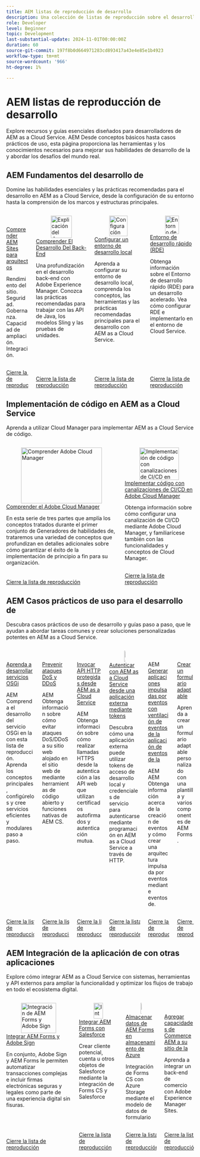 ```yaml
---
title: AEM listas de reproducción de desarrollo
description: Una colección de listas de reproducción sobre el desarrollo de AEM as a Cloud Service.
role: Developer
level: Beginner
topic: Development
last-substantial-update: 2024-11-01T00:00:00Z
duration: 60
source-git-commit: 197f8b0d664971283cd893417a43e4e85e1b4923
workflow-type: tm+mt
source-wordcount: '966'
ht-degree: 1%

---
```



# AEM listas de reproducción de desarrollo

Explore recursos y guías esenciales diseñados para desarrolladores de AEM as a Cloud Service. AEM Desde conceptos básicos hasta casos prácticos de uso, esta página proporciona las herramientas y los conocimientos necesarios para mejorar sus habilidades de desarrollo de la y abordar los desafíos del mundo real.

## AEM Fundamentos del desarrollo de

Domine las habilidades esenciales y las prácticas recomendadas para el desarrollo en AEM as a Cloud Service, desde la configuración de su entorno hasta la comprensión de los marcos y estructuras principales.

<!-- CARDS 

* https://experienceleague.adobe.com/en/playlists/experience-manager-sites-understand-architects
* https://experienceleague.adobe.com/en/playlists/experience-manager-all-understand-back-end-development
* https://experienceleague.adobe.com/en/playlists/experience-manager-all-setup-local-development
* https://experienceleague.adobe.com/en/playlists/experience-manager-all-develop-rde

-->
<!-- START CARDS HTML - DO NOT MODIFY BY HAND -->
<div class="columns">
    <div class="column is-half-tablet is-half-desktop is-one-third-widescreen" aria-label="Understand AEM Sites for Architects">
        <div class="card" style="height: 100%; display: flex; flex-direction: column; height: 100%;">
            <div class="card-image">
                <figure class="image x-is-16by9">
                    <a href="https://experienceleague.adobe.com/en/playlists/experience-manager-sites-understand-architects" title="Comprender AEM Sites para arquitectos">
                        <img class="is-bordered-r-small" src="https://experienceleague.adobe.com/en/playlists/media_1079d7d05b9f1ad433bdec71fac7e04436e1684f1.jpeg?width=400&format=pjpg&optimize=medium" alt="Comprender AEM Sites para arquitectos"
                             style="width: 100%; aspect-ratio: 16 / 9; object-fit: cover; overflow: hidden; display: block; margin: auto;">
                    </a>
                </figure>
            </div>
            <div class="card-content is-padded-small" style="display: flex; flex-direction: column; flex-grow: 1; justify-content: space-between;">
                <div class="top-card-content">
                    <p class="headline is-size-6 has-text-weight-bold">
                        <a href="https://experienceleague.adobe.com/en/playlists/experience-manager-sites-understand-architects" title="Comprender AEM Sites para arquitectos">Comprender AEM Sites para arquitectos</a>
                    </p>
                    <p class="is-size-6">Rendimiento del sitio. Seguridad. Gobernanza. Capacidad de ampliación. Integración.</p>
                </div>
                <a href="https://experienceleague.adobe.com/en/playlists/experience-manager-sites-understand-architects" class="spectrum-Button spectrum-Button--outline spectrum-Button--primary spectrum-Button--sizeM" style="align-self: flex-start; margin-top: 1rem;">
                    <span class="spectrum-Button-label has-no-wrap has-text-weight-bold">Cierre la lista de reproducción</span>
                </a>
            </div>
        </div>
    </div>
    <div class="column is-half-tablet is-half-desktop is-one-third-widescreen" aria-label="Understand Back-End Development">
        <div class="card" style="height: 100%; display: flex; flex-direction: column; height: 100%;">
            <div class="card-image">
                <figure class="image x-is-16by9">
                    <a href="https://experienceleague.adobe.com/en/playlists/experience-manager-all-understand-back-end-development" title="Explicación del desarrollo back-end">
                        <img class="is-bordered-r-small" src="https://experienceleague.adobe.com/en/playlists/media_1c88e99f3fe604dccf409b32d697b66f60431eee7.jpeg?width=400&format=pjpg&optimize=medium" alt="Explicación del desarrollo back-end"
                             style="width: 100%; aspect-ratio: 16 / 9; object-fit: cover; overflow: hidden; display: block; margin: auto;">
                    </a>
                </figure>
            </div>
            <div class="card-content is-padded-small" style="display: flex; flex-direction: column; flex-grow: 1; justify-content: space-between;">
                <div class="top-card-content">
                    <p class="headline is-size-6 has-text-weight-bold">
                        <a href="https://experienceleague.adobe.com/en/playlists/experience-manager-all-understand-back-end-development" title="Explicación del desarrollo back-end">Comprender El Desarrollo Del Back-End</a>
                    </p>
                    <p class="is-size-6">Una profundización en el desarrollo back-end con Adobe Experience Manager. Conozca las prácticas recomendadas para trabajar con las API de Java, los modelos Sling y las pruebas de unidades.</p>
                </div>
                <a href="https://experienceleague.adobe.com/en/playlists/experience-manager-all-understand-back-end-development" class="spectrum-Button spectrum-Button--outline spectrum-Button--primary spectrum-Button--sizeM" style="align-self: flex-start; margin-top: 1rem;">
                    <span class="spectrum-Button-label has-no-wrap has-text-weight-bold">Cierre la lista de reproducción</span>
                </a>
            </div>
        </div>
    </div>
    <div class="column is-half-tablet is-half-desktop is-one-third-widescreen" aria-label="Set Up a Local Development Environment">
        <div class="card" style="height: 100%; display: flex; flex-direction: column; height: 100%;">
            <div class="card-image">
                <figure class="image x-is-16by9">
                    <a href="https://experienceleague.adobe.com/en/playlists/experience-manager-all-setup-local-development" title="Configuración de un entorno de desarrollo local">
                        <img class="is-bordered-r-small" src="https://experienceleague.adobe.com/en/playlists/media_1b3dccbab8c493251ffdc7f23e39fde9fded0f255.jpeg?width=400&format=pjpg&optimize=medium" alt="Configuración de un entorno de desarrollo local"
                             style="width: 100%; aspect-ratio: 16 / 9; object-fit: cover; overflow: hidden; display: block; margin: auto;">
                    </a>
                </figure>
            </div>
            <div class="card-content is-padded-small" style="display: flex; flex-direction: column; flex-grow: 1; justify-content: space-between;">
                <div class="top-card-content">
                    <p class="headline is-size-6 has-text-weight-bold">
                        <a href="https://experienceleague.adobe.com/en/playlists/experience-manager-all-setup-local-development" title="Configuración de un entorno de desarrollo local">Configurar un entorno de desarrollo local</a>
                    </p>
                    <p class="is-size-6">Aprenda a configurar su entorno de desarrollo local, comprenda los conceptos, las herramientas y las prácticas recomendadas principales para el desarrollo con AEM as a Cloud Service.</p>
                </div>
                <a href="https://experienceleague.adobe.com/en/playlists/experience-manager-all-setup-local-development" class="spectrum-Button spectrum-Button--outline spectrum-Button--primary spectrum-Button--sizeM" style="align-self: flex-start; margin-top: 1rem;">
                    <span class="spectrum-Button-label has-no-wrap has-text-weight-bold">Cierre la lista de reproducción</span>
                </a>
            </div>
        </div>
    </div>
    <div class="column is-half-tablet is-half-desktop is-one-third-widescreen" aria-label="Rapid Development Environment (RDE)">
        <div class="card" style="height: 100%; display: flex; flex-direction: column; height: 100%;">
            <div class="card-image">
                <figure class="image x-is-16by9">
                    <a href="https://experienceleague.adobe.com/en/playlists/experience-manager-all-develop-rde" title="Entorno de desarrollo rápido (RDE)">
                        <img class="is-bordered-r-small" src="https://experienceleague.adobe.com/en/playlists/media_102cf0aa068306e35b13599b5ccef446e89a78890.jpeg?width=400&format=pjpg&optimize=medium" alt="Entorno de desarrollo rápido (RDE)"
                             style="width: 100%; aspect-ratio: 16 / 9; object-fit: cover; overflow: hidden; display: block; margin: auto;">
                    </a>
                </figure>
            </div>
            <div class="card-content is-padded-small" style="display: flex; flex-direction: column; flex-grow: 1; justify-content: space-between;">
                <div class="top-card-content">
                    <p class="headline is-size-6 has-text-weight-bold">
                        <a href="https://experienceleague.adobe.com/en/playlists/experience-manager-all-develop-rde" title="Entorno de desarrollo rápido (RDE)">Entorno de desarrollo rápido (RDE)</a>
                    </p>
                    <p class="is-size-6">Obtenga información sobre el Entorno de desarrollo rápido (RDE) para un desarrollo acelerado. Vea cómo configurar RDE e implementarlo en el entorno de Cloud Service.</p>
                </div>
                <a href="https://experienceleague.adobe.com/en/playlists/experience-manager-all-develop-rde" class="spectrum-Button spectrum-Button--outline spectrum-Button--primary spectrum-Button--sizeM" style="align-self: flex-start; margin-top: 1rem;">
                    <span class="spectrum-Button-label has-no-wrap has-text-weight-bold">Cierre la lista de reproducción</span>
                </a>
            </div>
        </div>
    </div>
</div>
<!-- END CARDS HTML - DO NOT MODIFY BY HAND -->


## Implementación de código en AEM as a Cloud Service

Aprenda a utilizar Cloud Manager para implementar AEM as a Cloud Service de código.

<!-- CARDS 

* https://experienceleague.adobe.com/en/playlists/experience-manager-cloud-manager-understand
* https://experienceleague.adobe.com/en/playlists/experience-manager-cloud-manager-deploy-ci-cd

-->
<!-- START CARDS HTML - DO NOT MODIFY BY HAND -->
<div class="columns">
    <div class="column is-half-tablet is-half-desktop is-one-third-widescreen" aria-label="Understand Adobe Cloud Manager">
        <div class="card" style="height: 100%; display: flex; flex-direction: column; height: 100%;">
            <div class="card-image">
                <figure class="image x-is-16by9">
                    <a href="https://experienceleague.adobe.com/en/playlists/experience-manager-cloud-manager-understand" title="Comprender Adobe Cloud Manager">
                        <img class="is-bordered-r-small" src="https://experienceleague.adobe.com/en/playlists/media_1383686274558dee2e609c6c1b74ff1ded52dbcf3.jpeg?width=400&format=pjpg&optimize=medium" alt="Comprender Adobe Cloud Manager"
                             style="width: 100%; aspect-ratio: 16 / 9; object-fit: cover; overflow: hidden; display: block; margin: auto;">
                    </a>
                </figure>
            </div>
            <div class="card-content is-padded-small" style="display: flex; flex-direction: column; flex-grow: 1; justify-content: space-between;">
                <div class="top-card-content">
                    <p class="headline is-size-6 has-text-weight-bold">
                        <a href="https://experienceleague.adobe.com/en/playlists/experience-manager-cloud-manager-understand" title="Comprender Adobe Cloud Manager">Comprender el Adobe Cloud Manager</a>
                    </p>
                    <p class="is-size-6">En esta serie de tres partes que amplía los conceptos tratados durante el primer conjunto de Generadores de habilidades de, trataremos una variedad de conceptos que profundizan en detalles adicionales sobre cómo garantizar el éxito de la implementación de principio a fin para su organización.</p>
                </div>
                <a href="https://experienceleague.adobe.com/en/playlists/experience-manager-cloud-manager-understand" class="spectrum-Button spectrum-Button--outline spectrum-Button--primary spectrum-Button--sizeM" style="align-self: flex-start; margin-top: 1rem;">
                    <span class="spectrum-Button-label has-no-wrap has-text-weight-bold">Cierre la lista de reproducción</span>
                </a>
            </div>
        </div>
    </div>
    <div class="column is-half-tablet is-half-desktop is-one-third-widescreen" aria-label="Deploy Code with CI/CD Pipelines in Adobe Cloud Manager">
        <div class="card" style="height: 100%; display: flex; flex-direction: column; height: 100%;">
            <div class="card-image">
                <figure class="image x-is-16by9">
                    <a href="https://experienceleague.adobe.com/en/playlists/experience-manager-cloud-manager-deploy-ci-cd" title="Implementación de código con canalizaciones de CI/CD en Adobe Cloud Manager">
                        <img class="is-bordered-r-small" src="https://experienceleague.adobe.com/en/playlists/media_10c2e4d034d80903a1172b1c2c2735f56e10b88d4.jpeg?width=400&format=pjpg&optimize=medium" alt="Implementación de código con canalizaciones de CI/CD en Adobe Cloud Manager"
                             style="width: 100%; aspect-ratio: 16 / 9; object-fit: cover; overflow: hidden; display: block; margin: auto;">
                    </a>
                </figure>
            </div>
            <div class="card-content is-padded-small" style="display: flex; flex-direction: column; flex-grow: 1; justify-content: space-between;">
                <div class="top-card-content">
                    <p class="headline is-size-6 has-text-weight-bold">
                        <a href="https://experienceleague.adobe.com/en/playlists/experience-manager-cloud-manager-deploy-ci-cd" title="Implementación de código con canalizaciones de CI/CD en Adobe Cloud Manager">Implementar código con canalizaciones de CI/CD en Adobe Cloud Manager</a>
                    </p>
                    <p class="is-size-6">Obtenga información sobre cómo configurar una canalización de CI/CD mediante Adobe Cloud Manager, y familiarícese también con las funcionalidades y conceptos de Cloud Manager.</p>
                </div>
                <a href="https://experienceleague.adobe.com/en/playlists/experience-manager-cloud-manager-deploy-ci-cd" class="spectrum-Button spectrum-Button--outline spectrum-Button--primary spectrum-Button--sizeM" style="align-self: flex-start; margin-top: 1rem;">
                    <span class="spectrum-Button-label has-no-wrap has-text-weight-bold">Cierre la lista de reproducción</span>
                </a>
            </div>
        </div>
    </div>
</div>
<!-- END CARDS HTML - DO NOT MODIFY BY HAND -->


## AEM Casos prácticos de uso para el desarrollo de

Descubra casos prácticos de uso de desarrollo y guías paso a paso, que le ayudan a abordar tareas comunes y crear soluciones personalizadas potentes en AEM as a Cloud Service.

<!-- CARDS 

* https://experienceleague.adobe.com/en/playlists/experience-manager-all-develop-osgi-services
* https://experienceleague.adobe.com/en/playlists/experience-manager-all-prevent-dos-and-doss-attacks
* https://experienceleague.adobe.com/en/playlists/experience-manager-all-invoke-protected-apis
* https://experienceleague.adobe.com/en/playlists/experience-manager-all-authenticate-with-tokens
* https://experienceleague.adobe.com/en/playlists/experience-manager-all-build-event-driven-applications
* https://experienceleague.adobe.com/en/playlists/experience-manager-forms-create-adaptive-form

-->
<!-- START CARDS HTML - DO NOT MODIFY BY HAND -->
<div class="columns">
    <div class="column is-half-tablet is-half-desktop is-one-third-widescreen" aria-label="Learn to Develop OSGi Services">
        <div class="card" style="height: 100%; display: flex; flex-direction: column; height: 100%;">
            <div class="card-image">
                <figure class="image x-is-16by9">
                    <a href="https://experienceleague.adobe.com/en/playlists/experience-manager-all-develop-osgi-services" title="Aprenda a desarrollar servicios OSGi">
                        <img class="is-bordered-r-small" src="https://experienceleague.adobe.com/en/playlists/media_10efbe00bbfa3f785119b47b83c95138a045fe0dc.jpeg?width=400&format=pjpg&optimize=medium" alt="Aprenda a desarrollar servicios OSGi"
                             style="width: 100%; aspect-ratio: 16 / 9; object-fit: cover; overflow: hidden; display: block; margin: auto;">
                    </a>
                </figure>
            </div>
            <div class="card-content is-padded-small" style="display: flex; flex-direction: column; flex-grow: 1; justify-content: space-between;">
                <div class="top-card-content">
                    <p class="headline is-size-6 has-text-weight-bold">
                        <a href="https://experienceleague.adobe.com/en/playlists/experience-manager-all-develop-osgi-services" title="Aprenda a desarrollar servicios OSGi">Aprenda a desarrollar servicios OSGi</a>
                    </p>
                    <p class="is-size-6">AEM Comprenda el desarrollo del servicio OSGi en la con esta lista de reproducción. Aprenda los conceptos principales, configúrelos y cree servicios eficientes y modulares paso a paso.</p>
                </div>
                <a href="https://experienceleague.adobe.com/en/playlists/experience-manager-all-develop-osgi-services" class="spectrum-Button spectrum-Button--outline spectrum-Button--primary spectrum-Button--sizeM" style="align-self: flex-start; margin-top: 1rem;">
                    <span class="spectrum-Button-label has-no-wrap has-text-weight-bold">Cierre la lista de reproducción</span>
                </a>
            </div>
        </div>
    </div>
    <div class="column is-half-tablet is-half-desktop is-one-third-widescreen" aria-label="Prevent DoS and DDoS Attacks">
        <div class="card" style="height: 100%; display: flex; flex-direction: column; height: 100%;">
            <div class="card-image">
                <figure class="image x-is-16by9">
                    <a href="https://experienceleague.adobe.com/en/playlists/experience-manager-all-prevent-dos-and-doss-attacks" title="Prevención de ataques DoS y DoS">
                        <img class="is-bordered-r-small" src="https://experienceleague.adobe.com/en/playlists/media_1df5af469c6cea05d7a157601e839fc8262fb224d.jpeg?width=400&format=pjpg&optimize=medium" alt="Prevención de ataques DoS y DoS"
                             style="width: 100%; aspect-ratio: 16 / 9; object-fit: cover; overflow: hidden; display: block; margin: auto;">
                    </a>
                </figure>
            </div>
            <div class="card-content is-padded-small" style="display: flex; flex-direction: column; flex-grow: 1; justify-content: space-between;">
                <div class="top-card-content">
                    <p class="headline is-size-6 has-text-weight-bold">
                        <a href="https://experienceleague.adobe.com/en/playlists/experience-manager-all-prevent-dos-and-doss-attacks" title="Prevención de ataques DoS y DoS">Prevenir ataques DoS y DDoS</a>
                    </p>
                    <p class="is-size-6">AEM Obtenga información sobre cómo evitar ataques DoS/DDoS a su sitio web alojado en el sitio web de mediante herramientas de código abierto y funciones nativas de AEM CS.</p>
                </div>
                <a href="https://experienceleague.adobe.com/en/playlists/experience-manager-all-prevent-dos-and-doss-attacks" class="spectrum-Button spectrum-Button--outline spectrum-Button--primary spectrum-Button--sizeM" style="align-self: flex-start; margin-top: 1rem;">
                    <span class="spectrum-Button-label has-no-wrap has-text-weight-bold">Cierre la lista de reproducción</span>
                </a>
            </div>
        </div>
    </div>
    <div class="column is-half-tablet is-half-desktop is-one-third-widescreen" aria-label="Invoke Protected HTTP APIs from AEM as a Cloud Service">
        <div class="card" style="height: 100%; display: flex; flex-direction: column; height: 100%;">
            <div class="card-image">
                <figure class="image x-is-16by9">
                    <a href="https://experienceleague.adobe.com/en/playlists/experience-manager-all-invoke-protected-apis" title="Invocar API HTTP protegidas desde AEM as a Cloud Service">
                        <img class="is-bordered-r-small" src="https://experienceleague.adobe.com/en/playlists/media_124127b06939a25e2f759269c33a6f3d6e1e73f83.jpeg?width=400&format=pjpg&optimize=medium" alt="Invocar API HTTP protegidas desde AEM as a Cloud Service"
                             style="width: 100%; aspect-ratio: 16 / 9; object-fit: cover; overflow: hidden; display: block; margin: auto;">
                    </a>
                </figure>
            </div>
            <div class="card-content is-padded-small" style="display: flex; flex-direction: column; flex-grow: 1; justify-content: space-between;">
                <div class="top-card-content">
                    <p class="headline is-size-6 has-text-weight-bold">
                        <a href="https://experienceleague.adobe.com/en/playlists/experience-manager-all-invoke-protected-apis" title="Invocar API HTTP protegidas desde AEM as a Cloud Service">Invocar API HTTP protegidas desde AEM as a Cloud Service</a>
                    </p>
                    <p class="is-size-6">AEM Obtenga información sobre cómo realizar llamadas HTTPS desde la autenticación a las API web que utilizan certificados autofirmados y autenticación mutua.</p>
                </div>
                <a href="https://experienceleague.adobe.com/en/playlists/experience-manager-all-invoke-protected-apis" class="spectrum-Button spectrum-Button--outline spectrum-Button--primary spectrum-Button--sizeM" style="align-self: flex-start; margin-top: 1rem;">
                    <span class="spectrum-Button-label has-no-wrap has-text-weight-bold">Cierre la lista de reproducción</span>
                </a>
            </div>
        </div>
    </div>
    <div class="column is-half-tablet is-half-desktop is-one-third-widescreen" aria-label="Authenticate to AEM as a Cloud Service from an External Application Using Tokens">
        <div class="card" style="height: 100%; display: flex; flex-direction: column; height: 100%;">
            <div class="card-image">
                <figure class="image x-is-16by9">
                    <a href="https://experienceleague.adobe.com/en/playlists/experience-manager-all-authenticate-with-tokens" title="Autenticar en AEM as a Cloud Service desde una aplicación externa mediante tokens">
                        <img class="is-bordered-r-small" src="https://experienceleague.adobe.com/en/playlists/media_19739c42fb856d41a44a824965e52a0e9d1d0ff93.jpeg?width=400&format=pjpg&optimize=medium" alt="Autenticar en AEM as a Cloud Service desde una aplicación externa mediante tokens"
                             style="width: 100%; aspect-ratio: 16 / 9; object-fit: cover; overflow: hidden; display: block; margin: auto;">
                    </a>
                </figure>
            </div>
            <div class="card-content is-padded-small" style="display: flex; flex-direction: column; flex-grow: 1; justify-content: space-between;">
                <div class="top-card-content">
                    <p class="headline is-size-6 has-text-weight-bold">
                        <a href="https://experienceleague.adobe.com/en/playlists/experience-manager-all-authenticate-with-tokens" title="Autenticar en AEM as a Cloud Service desde una aplicación externa mediante tokens">Autenticar con AEM as a Cloud Service desde una aplicación externa mediante tokens</a>
                    </p>
                    <p class="is-size-6">Descubra cómo una aplicación externa puede utilizar tokens de acceso de desarrollo local y credenciales de servicio para autenticarse mediante programación en AEM as a Cloud Service a través de HTTP.</p>
                </div>
                <a href="https://experienceleague.adobe.com/en/playlists/experience-manager-all-authenticate-with-tokens" class="spectrum-Button spectrum-Button--outline spectrum-Button--primary spectrum-Button--sizeM" style="align-self: flex-start; margin-top: 1rem;">
                    <span class="spectrum-Button-label has-no-wrap has-text-weight-bold">Cierre la lista de reproducción</span>
                </a>
            </div>
        </div>
    </div>
    <div class="column is-half-tablet is-half-desktop is-one-third-widescreen" aria-label="Build Event-Driven Applications with AEM Eventing">
        <div class="card" style="height: 100%; display: flex; flex-direction: column; height: 100%;">
            <div class="card-image">
                <figure class="image x-is-16by9">
                    <a href="https://experienceleague.adobe.com/en/playlists/experience-manager-all-build-event-driven-applications" title="AEM Creación de aplicaciones impulsadas por eventos con ventilación de Eventing">
                        <img class="is-bordered-r-small" src="https://experienceleague.adobe.com/en/playlists/media_1f862db6d4010a36681241b51b791e14d0bceed88.jpeg?width=400&format=pjpg&optimize=medium" alt="AEM Creación de aplicaciones impulsadas por eventos con ventilación de Eventing"
                             style="width: 100%; aspect-ratio: 16 / 9; object-fit: cover; overflow: hidden; display: block; margin: auto;">
                    </a>
                </figure>
            </div>
            <div class="card-content is-padded-small" style="display: flex; flex-direction: column; flex-grow: 1; justify-content: space-between;">
                <div class="top-card-content">
                    <p class="headline is-size-6 has-text-weight-bold">
                        AEM <a href="https://experienceleague.adobe.com/en/playlists/experience-manager-all-build-event-driven-applications" title="AEM Creación de aplicaciones impulsadas por eventos con ventilación de Eventing">Generar aplicaciones impulsadas por eventos con ventilación de eventos de la aplicación de eventos de la</a>
                    </p>
                    <p class="is-size-6">AEM AEM Obtenga información acerca de la creación de eventos y cómo crear una arquitectura impulsada por eventos mediante eventos de.</p>
                </div>
                <a href="https://experienceleague.adobe.com/en/playlists/experience-manager-all-build-event-driven-applications" class="spectrum-Button spectrum-Button--outline spectrum-Button--primary spectrum-Button--sizeM" style="align-self: flex-start; margin-top: 1rem;">
                    <span class="spectrum-Button-label has-no-wrap has-text-weight-bold">Cierre la lista de reproducción</span>
                </a>
            </div>
        </div>
    </div>
    <div class="column is-half-tablet is-half-desktop is-one-third-widescreen" aria-label="Create an Adaptive Form">
        <div class="card" style="height: 100%; display: flex; flex-direction: column; height: 100%;">
            <div class="card-image">
                <figure class="image x-is-16by9">
                    <a href="https://experienceleague.adobe.com/en/playlists/experience-manager-forms-create-adaptive-form" title="Creación de un formulario adaptable">
                        <img class="is-bordered-r-small" src="https://experienceleague.adobe.com/en/playlists/media_1d2800b28928f6b1f7b8b4087fbcd9eb7b5cdccca.jpeg?width=400&format=pjpg&optimize=medium" alt="Creación de un formulario adaptable"
                             style="width: 100%; aspect-ratio: 16 / 9; object-fit: cover; overflow: hidden; display: block; margin: auto;">
                    </a>
                </figure>
            </div>
            <div class="card-content is-padded-small" style="display: flex; flex-direction: column; flex-grow: 1; justify-content: space-between;">
                <div class="top-card-content">
                    <p class="headline is-size-6 has-text-weight-bold">
                        <a href="https://experienceleague.adobe.com/en/playlists/experience-manager-forms-create-adaptive-form" title="Creación de un formulario adaptable">Crear un formulario adaptable</a>
                    </p>
                    <p class="is-size-6">Aprenda a crear un formulario adaptable personalizado con una plantilla y varios componentes de AEM Forms.</p>
                </div>
                <a href="https://experienceleague.adobe.com/en/playlists/experience-manager-forms-create-adaptive-form" class="spectrum-Button spectrum-Button--outline spectrum-Button--primary spectrum-Button--sizeM" style="align-self: flex-start; margin-top: 1rem;">
                    <span class="spectrum-Button-label has-no-wrap has-text-weight-bold">Cierre la lista de reproducción</span>
                </a>
            </div>
        </div>
    </div>
</div>
<!-- END CARDS HTML - DO NOT MODIFY BY HAND -->


## AEM Integración de la aplicación de con otras aplicaciones

Explore cómo integrar AEM as a Cloud Service con sistemas, herramientas y API externos para ampliar la funcionalidad y optimizar los flujos de trabajo en todo el ecosistema digital.

<!-- CARDS

* https://experienceleague.adobe.com/en/playlists/experience-manager-forms-integrate-adobe-sign
* https://experienceleague.adobe.com/en/playlists/experience-manager-forms-integrate-salesforce
* https://experienceleague.adobe.com/en/playlists/experience-manager-forms-store-data-in-azure-storage
* https://experienceleague.adobe.com/en/playlists/commerce-integrate-aem-sites

-->
<!-- START CARDS HTML - DO NOT MODIFY BY HAND -->
<div class="columns">
    <div class="column is-half-tablet is-half-desktop is-one-third-widescreen" aria-label="Integrate AEM Forms and Adobe Sign">
        <div class="card" style="height: 100%; display: flex; flex-direction: column; height: 100%;">
            <div class="card-image">
                <figure class="image x-is-16by9">
                    <a href="https://experienceleague.adobe.com/en/playlists/experience-manager-forms-integrate-adobe-sign" title="Integración de AEM Forms y Adobe Sign">
                        <img class="is-bordered-r-small" src="https://experienceleague.adobe.com/en/playlists/media_1f0841a26b2f3b55ff8b9d340f7046f88f4f58751.jpeg?width=400&format=pjpg&optimize=medium" alt="Integración de AEM Forms y Adobe Sign"
                             style="width: 100%; aspect-ratio: 16 / 9; object-fit: cover; overflow: hidden; display: block; margin: auto;">
                    </a>
                </figure>
            </div>
            <div class="card-content is-padded-small" style="display: flex; flex-direction: column; flex-grow: 1; justify-content: space-between;">
                <div class="top-card-content">
                    <p class="headline is-size-6 has-text-weight-bold">
                        <a href="https://experienceleague.adobe.com/en/playlists/experience-manager-forms-integrate-adobe-sign" title="Integración de AEM Forms y Adobe Sign">Integrar AEM Forms y Adobe Sign</a>
                    </p>
                    <p class="is-size-6">En conjunto, Adobe Sign y AEM Forms le permiten automatizar transacciones complejas e incluir firmas electrónicas seguras y legales como parte de una experiencia digital sin fisuras.</p>
                </div>
                <a href="https://experienceleague.adobe.com/en/playlists/experience-manager-forms-integrate-adobe-sign" class="spectrum-Button spectrum-Button--outline spectrum-Button--primary spectrum-Button--sizeM" style="align-self: flex-start; margin-top: 1rem;">
                    <span class="spectrum-Button-label has-no-wrap has-text-weight-bold">Cierre la lista de reproducción</span>
                </a>
            </div>
        </div>
    </div>
    <div class="column is-half-tablet is-half-desktop is-one-third-widescreen" aria-label="Integrate AEM Forms with Salesforce">
        <div class="card" style="height: 100%; display: flex; flex-direction: column; height: 100%;">
            <div class="card-image">
                <figure class="image x-is-16by9">
                    <a href="https://experienceleague.adobe.com/en/playlists/experience-manager-forms-integrate-salesforce" title="Integración de AEM Forms con Salesforce">
                        <img class="is-bordered-r-small" src="https://experienceleague.adobe.com/en/playlists/media_19b9fbd448095e10c30786f3468961ee4c58c36e3.jpeg?width=400&format=pjpg&optimize=medium" alt="Integración de AEM Forms con Salesforce"
                             style="width: 100%; aspect-ratio: 16 / 9; object-fit: cover; overflow: hidden; display: block; margin: auto;">
                    </a>
                </figure>
            </div>
            <div class="card-content is-padded-small" style="display: flex; flex-direction: column; flex-grow: 1; justify-content: space-between;">
                <div class="top-card-content">
                    <p class="headline is-size-6 has-text-weight-bold">
                        <a href="https://experienceleague.adobe.com/en/playlists/experience-manager-forms-integrate-salesforce" title="Integración de AEM Forms con Salesforce">Integrar AEM Forms con Salesforce</a>
                    </p>
                    <p class="is-size-6">Crear cliente potencial, cuenta u otros objetos de Salesforce mediante la integración de Forms CS y Salesforce</p>
                </div>
                <a href="https://experienceleague.adobe.com/en/playlists/experience-manager-forms-integrate-salesforce" class="spectrum-Button spectrum-Button--outline spectrum-Button--primary spectrum-Button--sizeM" style="align-self: flex-start; margin-top: 1rem;">
                    <span class="spectrum-Button-label has-no-wrap has-text-weight-bold">Cierre la lista de reproducción</span>
                </a>
            </div>
        </div>
    </div>
    <div class="column is-half-tablet is-half-desktop is-one-third-widescreen" aria-label="Store AEM Forms Data in Azure Storage">
        <div class="card" style="height: 100%; display: flex; flex-direction: column; height: 100%;">
            <div class="card-image">
                <figure class="image x-is-16by9">
                    <a href="https://experienceleague.adobe.com/en/playlists/experience-manager-forms-store-data-in-azure-storage" title="Almacenar datos de AEM Forms en Azure Storage">
                        <img class="is-bordered-r-small" src="https://experienceleague.adobe.com/en/playlists/media_15978409f33cd3858199e6fa80be80839bf9a2515.jpeg?width=400&format=pjpg&optimize=medium" alt="Almacenar datos de AEM Forms en Azure Storage"
                             style="width: 100%; aspect-ratio: 16 / 9; object-fit: cover; overflow: hidden; display: block; margin: auto;">
                    </a>
                </figure>
            </div>
            <div class="card-content is-padded-small" style="display: flex; flex-direction: column; flex-grow: 1; justify-content: space-between;">
                <div class="top-card-content">
                    <p class="headline is-size-6 has-text-weight-bold">
                        <a href="https://experienceleague.adobe.com/en/playlists/experience-manager-forms-store-data-in-azure-storage" title="Almacenar datos de AEM Forms en Azure Storage">Almacenar datos de AEM Forms en almacenamiento de Azure</a>
                    </p>
                    <p class="is-size-6">Integración de Forms CS con Azure Storage mediante el modelo de datos de formulario</p>
                </div>
                <a href="https://experienceleague.adobe.com/en/playlists/experience-manager-forms-store-data-in-azure-storage" class="spectrum-Button spectrum-Button--outline spectrum-Button--primary spectrum-Button--sizeM" style="align-self: flex-start; margin-top: 1rem;">
                    <span class="spectrum-Button-label has-no-wrap has-text-weight-bold">Cierre la lista de reproducción</span>
                </a>
            </div>
        </div>
    </div>
    <div class="column is-half-tablet is-half-desktop is-one-third-widescreen" aria-label="Add Commerce Capabilities to your AEM Site">
        <div class="card" style="height: 100%; display: flex; flex-direction: column; height: 100%;">
            <div class="card-image">
                <figure class="image x-is-16by9">
                    <a href="https://experienceleague.adobe.com/en/playlists/commerce-integrate-aem-sites" title="Añadir funciones de Commerce AEM a su sitio de">
                        <img class="is-bordered-r-small" src="https://experienceleague.adobe.com/en/playlists/media_1da2787808c6705e2c29bbbd9799563771a8bb314.jpeg?width=400&format=pjpg&optimize=medium" alt="Añadir funciones de Commerce AEM a su sitio de"
                             style="width: 100%; aspect-ratio: 16 / 9; object-fit: cover; overflow: hidden; display: block; margin: auto;">
                    </a>
                </figure>
            </div>
            <div class="card-content is-padded-small" style="display: flex; flex-direction: column; flex-grow: 1; justify-content: space-between;">
                <div class="top-card-content">
                    <p class="headline is-size-6 has-text-weight-bold">
                        <a href="https://experienceleague.adobe.com/en/playlists/commerce-integrate-aem-sites" title="Añadir funciones de Commerce AEM a su sitio de">Agregar capacidades de Commerce AEM a su sitio de la</a>
                    </p>
                    <p class="is-size-6">Aprenda a integrar un back-end de comercio con Adobe Experience Manager Sites.</p>
                </div>
                <a href="https://experienceleague.adobe.com/en/playlists/commerce-integrate-aem-sites" class="spectrum-Button spectrum-Button--outline spectrum-Button--primary spectrum-Button--sizeM" style="align-self: flex-start; margin-top: 1rem;">
                    <span class="spectrum-Button-label has-no-wrap has-text-weight-bold">Cierre la lista de reproducción</span>
                </a>
            </div>
        </div>
    </div>
</div>
<!-- END CARDS HTML - DO NOT MODIFY BY HAND -->
